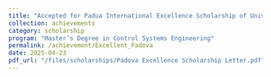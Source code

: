 ```yaml
---
title: "Accepted for Padua International Excellence Scholarship of University of Padova"
collection: achievements
category: scholarship
program: "Master’s Degree in Control Systems Engineering"
permalink: /achievement/Excellent_Padova
date: 2025-04-23
pdf_url: "/files/scholarships/Padova Excellence Scholarship Letter.pdf"
---
```


